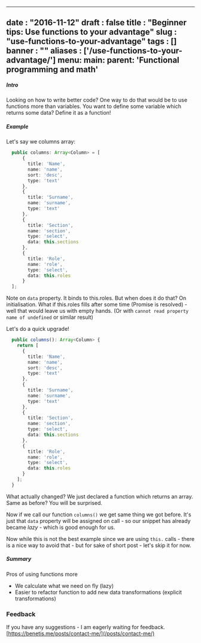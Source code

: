 
---
date : "2016-11-12"
draft : false
title : "Beginner tips: Use functions to your advantage"
slug : "use-functions-to-your-advantage"
tags : []
banner : ""
aliases : ['/use-functions-to-your-advantage/']
menu:
    main:
        parent: 'Functional programming and math'
---

##### Intro
Looking on how to write better code? One way to do that would be to use functions more than variables. You want to define some variable which returns some data? Define it as a function!

##### Example
Let's say we columns array:

```typescript
  public columns: Array<Column> = [
      {
        title: 'Name',
        name: 'name',
        sort: 'desc',
        type: 'text'
      },
      {
        title: 'Surname',
        name: 'surname',
        type: 'text'
      },
      {
        title: 'Section',
        name: 'section',
        type: 'select',
        data: this.sections
      },
      {
        title: 'Role',
        name: 'role',
        type: 'select',
        data: this.roles
      }
  ];
```

Note on `data` property. It binds to this.roles. But when does it do that? On initialisation. What if this.roles fills after some time (Promise is resolved) - well that would leave us with empty hands. (Or with `cannot read property name of undefined` or similar result)

Let's do a quick upgrade!

```typescript
  public columns(): Array<Column> {
    return [
      {
        title: 'Name',
        name: 'name',
        sort: 'desc',
        type: 'text'
      },
      {
        title: 'Surname',
        name: 'surname',
        type: 'text'
      },
      {
        title: 'Section',
        name: 'section',
        type: 'select',
        data: this.sections
      },
      {
        title: 'Role',
        name: 'role',
        type: 'select',
        data: this.roles
      }
    ];
  }
```

What actually changed? We just declared a function which returns an array. Same as before? You will be surprised.

Now if we call our function `columns()` we get same thing we got before. It's just that `data` property will be assigned on call - so our snippet has already became _lazy_ - which is good enough for us.

Now while this is not the best example since we are using `this.` calls - there is a nice way to avoid that - but for sake of short post - let's skip it for now.


##### Summary
Pros of using functions more

* We calculate what we need on fly (lazy)
* Easier to refactor function to add new data transformations (explicit transformations)

### Feedback

If you have any suggestions - I am eagerly waiting for feedback. [https://benetis.me/posts/contact-me/](/posts/contact-me/)
